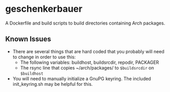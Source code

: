# geschenkerbauer

A Dockerfile and build scripts to build directories containing Arch packages.

## Known Issues
* There are several things that are hard coded that you probably will need to
  change in order to use this:
    * The following variables: buildhost, buildsrcdir, repodir, PACKAGER
    * The rsync line that copies ~/arch/packages/ to `$buildsrcdir` on
      `$buildhost`
* You will need to manually initialize a GnuPG keyring. The included
  init_keyring.sh may be helpful for this.
